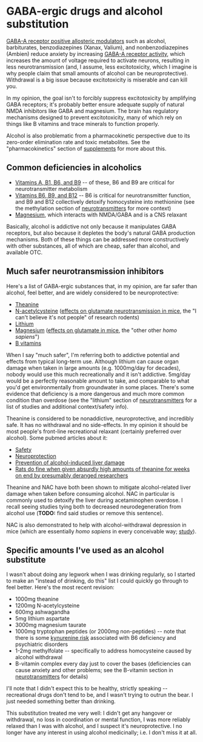 # GABA-ergic drugs and alcohol substitution
[GABA-A receptor positive allosteric modulators](https://en.wikipedia.org/wiki/GABAA_receptor_positive_allosteric_modulator) such as alcohol, barbiturates, benzodiazepines (Xanax, Valium), and nonbenzodiazepines (Ambien) reduce anxiety by increasing [GABA-A receptor activity](https://en.wikipedia.org/wiki/GABAA_receptor), which increases the amount of voltage required to activate neurons, resulting in less neurotransmission (and, I assume, less excitotoxicity, which I imagine is why people claim that small amounts of alcohol can be neuroprotective). Withdrawal is a big issue because excitotoxicity is miserable and can kill you.

In my opinion, the goal isn't to forcibly suppress excitotoxicity by amplifying GABA receptors; it's probably better ensure adequate supply of natural NMDA inhibitors like GABA and magnesium. The brain has regulatory mechanisms designed to prevent excitotoxicity, many of which rely on things like B vitamins and trace minerals to function properly.

Alcohol is also problematic from a pharmacokinetic perspective due to its zero-order elimination rate and toxic metabolites. See the "pharmacokinetics" section of [supplements](supplements.md) for more about this.


## Common deficiencies in alcoholics
+ [Vitamins A, B1, B6, and B9](https://pubmed.ncbi.nlm.nih.gov/3544907/) -- of these, B6 and B9 are critical for neurotransmitter metabolism
+ [Vitamins B6, B9, and B12](https://pubmed.ncbi.nlm.nih.gov/10758367/) -- B6 is critical for neurotransmitter function, and B9 and B12 collectively detoxify homocysteine into methionine (see the methylation section of [neurotransmitters](neurotransmitters.md) for more context)
+ [Magnesium](https://pubmed.ncbi.nlm.nih.gov/7836619/), which interacts with NMDA/GABA and is a CNS relaxant

Basically, alcohol is addictive not only because it manipulates GABA receptors, but also because it depletes the body's natural GABA production mechanisms. Both of these things can be addressed more constructively with other substances, all of which are cheap, safer than alcohol, and available OTC.


## Much safer neurotransmission inhibitors
Here's a list of GABA-ergic substances that, in my opinion, are far safer than alcohol, feel better, and are widely considered to be neuroprotective:

+ [Theanine](https://en.wikipedia.org/wiki/Theanine)
+ [N-acetylcysteine](https://en.wikipedia.org/wiki/Acetylcysteine) ([effects on glutamate neurotransmission in mice](https://pubmed.ncbi.nlm.nih.gov/29985009/), the "I can't believe it's not people" of research rodents)
+ [Lithium](https://pubmed.ncbi.nlm.nih.gov/2868724/)
+ [Magnesium](https://en.wikipedia.org/wiki/Magnesium_in_biology) ([effects on glutamate in mice](https://pubmed.ncbi.nlm.nih.gov/18799816/), the "other other _homo sapiens_")
+ [B vitamins](https://www.researchgate.net/publication/311242581_Relation_between_vitamins_of_the_b_complex_GABA_and_glutamate_and_their_role_in_neurocognitive_disorders_-Brief_review)

When I say "much safer", I'm referring both to addictive potential and effects from typical long-term use. Although lithium can cause organ damage when taken in large amounts (e.g. 1000mg/day for decades), nobody would use this much recreationally and it isn't addictive. 5mg/day would be a perfectly reasonable amount to take, and comparable to what you'd get environmentally from groundwater in some places. There's some evidence that deficiency is a more dangerous and much more common condition than overdose (see the "lithium" section of [neurotransmitters](neurotransmitters.md) for a list of studies and additional context/safety info).

Theanine is considered to be nonaddictive, neuroprotective, and incredibly safe. It has no withdrawal and no side-effects. In my opinion it should be most people's front-line recreational relaxant (certainly preferred over alcohol). Some pubmed articles about it:

+ [Safety](https://pubmed.ncbi.nlm.nih.gov/26192072/)
+ [Neuroprotection](https://pubmed.ncbi.nlm.nih.gov/31145971/)
+ [Prevention of alcohol-induced liver damage](https://pubmed.ncbi.nlm.nih.gov/16141543/)
+ [Rats do fine when given absurdly high amounts of theanine for weeks on end by presumably deranged researchers](https://www.sciencedirect.com/science/article/abs/pii/S0278691506000949)

Theanine and NAC have both been shown to mitigate alcohol-related liver damage when taken before consuming alcohol. NAC in particular is commonly used to detoxify the liver during acetaminophen overdose. I recall seeing studies tying both to decreased neurodegeneration from alcohol use (**TODO:** find said studies or remove this sentence).

NAC is also demonstrated to help with alcohol-withdrawal depression in mice (which are essentially _homo sapiens_ in every conceivable way; [study](https://pubmed.ncbi.nlm.nih.gov/29704590/)).


## Specific amounts I've used as an alcohol substitute
I wasn't about doing any legwork when I was drinking regularly, so I started to make an "instead of drinking, do this" list I could quickly go through to feel better. Here's the most recent revision:

+ 1000mg theanine
+ 1200mg N-acetylcysteine
+ 600mg ashwagandha
+ 5mg lithium aspartate
+ 3000mg magnesium taurate
+ 1000mg tryptophan peptides (or 2000mg non-peptides) -- note that there is some [kynurenine risk](https://en.wikipedia.org/wiki/Kynurenine) associated with B6 deficiency and psychiatric disorders
+ 1-2mg methylfolate -- specifically to address homocysteine caused by alcohol withdrawal
+ B-vitamin complex every day just to cover the bases (deficiencies can cause anxiety and other problems; see the B-vitamin section in [neurotransmitters](neurotransmitters.md) for details)

I'll note that I didn't expect this to be healthy, strictly speaking -- recreational drugs don't tend to be, and I wasn't trying to outrun the bear. I just needed something better than drinking.

This substitution treated me very well: I didn't get any hangover or withdrawal, no loss in coordination or mental function, I was more reliably relaxed than I was with alcohol, and I suspect it's neuroprotective. I no longer have any interest in using alcohol medicinally; i.e. I don't miss it at all.
